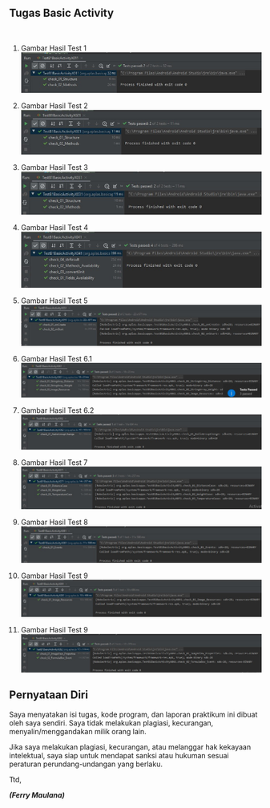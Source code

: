 ## Tugas Basic Activity

<br>

1. Gambar Hasil Test 1
![Gambar Hasil Test 1](img/Hasil_Test1.jpg)

1. Gambar Hasil Test 2
![Gambar Hasil Test 2](img/Hasil_Test2.jpg)

1. Gambar Hasil Test 3
![Gambar Hasil Test 3](img/Hasil_Test3.jpg)

1. Gambar Hasil Test 4
![Gambar Hasil Test 4](img/Hasil_Test4.jpg)

1. Gambar Hasil Test 5
![Gambar Hasil Test 5.1](img/Hasil_Test5.jpg)

1. Gambar Hasil Test 6.1
![Gambar Hasil Test 6](img/Hasil_Test6.1.jpg)

1. Gambar Hasil Test 6.2
![Gambar Hasil Test 6](img/Hasil_Test6.2.jpg)

1. Gambar Hasil Test 7
![Gambar Hasil Test 7](img/Hasil_Test7.jpg)

1.  Gambar Hasil Test 8
![Gambar Hasil Test 8](img/Hasil_Test8.jpg)

1.  Gambar Hasil Test 9
![Gambar Hasil Test 8](img/Hasil_Test9.1.jpg)

1.  Gambar Hasil Test 9
![Gambar Hasil Test 9](img/Hasil_Test9.2.jpg)

## Pernyataan Diri

Saya menyatakan isi tugas, kode program, dan laporan praktikum ini dibuat oleh saya sendiri. Saya tidak melakukan plagiasi, kecurangan, menyalin/menggandakan milik orang lain.

Jika saya melakukan plagiasi, kecurangan, atau melanggar hak kekayaan intelektual, saya siap untuk mendapat sanksi atau hukuman sesuai peraturan perundang-undangan yang berlaku.

Ttd,

***(Ferry Maulana)***